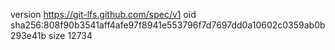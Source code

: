 version https://git-lfs.github.com/spec/v1
oid sha256:808f90b3541aff4afe97f8941e553796f7d7697dd0a10602c0359ab0b293e41b
size 12734

